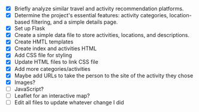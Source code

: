 - [x] Briefly analyze similar travel and activity recommendation platforms.
- [x] Determine the project's essential features: activity categories, location-based filtering, and a simple details page.
- [x] Set up Flask
- [x] Create a simple data file to store activities, locations, and descriptions.
- [x] Create HMTL templates
- [x] Create index and activities HTML
- [x] Add CSS file for styling
- [x] Update HTML files to link CSS file
- [x] Add more categories/activities
- [x] Maybe add URLs to take the person to the site of the activity they chose
- [x] Images?
- [ ] JavaScript?
- [ ] Leaflet for an interactive map?
- [ ] Edit all files to update whatever change I did

